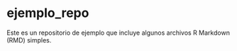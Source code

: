 # ejemplo_repo

Este es un repositorio de ejemplo que incluye algunos archivos R Markdown (RMD) simples.
